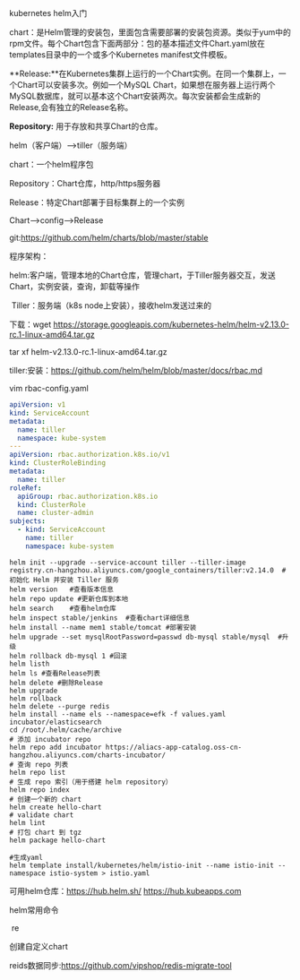 kubernetes  helm入门

chart：是Helm管理的安装包，里面包含需要部署的安装包资源。类似于yum中的rpm文件。每个Chart包含下面两部分：包的基本描述文件Chart.yaml放在templates目录中的一个或多个Kubernetes manifest文件模板。

**Release:**在Kubernetes集群上运行的一个Chart实例。在同一个集群上，一个Chart可以安装多次。例如一个MySQL
Chart，如果想在服务器上运行两个MySQL数据库，就可以基本这个Chart安装两次。每次安装都会生成新的Release,会有独立的Release名称。

**Repository:** 用于存放和共享Chart的仓库。

helm（客户端）-->tiller（服务端）

chart：一个helm程序包

Repository：Chart仓库，http/https服务器

Release：特定Chart部署于目标集群上的一个实例

Chart—>config-->Release

git:https://github.com/helm/charts/blob/master/stable

程序架构：

​         helm:客户端，管理本地的Chart仓库，管理chart，于Tiller服务器交互，发送Chart，实例安装，查询，卸载等操作

​         Tiller：服务端（k8s node上安装），接收helm发送过来的

下载：wget https://storage.googleapis.com/kubernetes-helm/helm-v2.13.0-rc.1-linux-amd64.tar.gz

tar xf helm-v2.13.0-rc.1-linux-amd64.tar.gz

tiller:安装：https://github.com/helm/helm/blob/master/docs/rbac.md

vim rbac-config.yaml

```yaml
apiVersion: v1
kind: ServiceAccount
metadata:
  name: tiller
  namespace: kube-system
---
apiVersion: rbac.authorization.k8s.io/v1
kind: ClusterRoleBinding
metadata:
  name: tiller
roleRef:
  apiGroup: rbac.authorization.k8s.io
  kind: ClusterRole
  name: cluster-admin
subjects:
  - kind: ServiceAccount
    name: tiller
    namespace: kube-system
```

```shell
helm init --upgrade --service-account tiller --tiller-image registry.cn-hangzhou.aliyuncs.com/google_containers/tiller:v2.14.0  #初始化 Helm 并安装 Tiller 服务
helm version   #查看版本信息
helm repo update #更新仓库到本地
helm search    #查看helm仓库
helm inspect stable/jenkins  #查看chart详细信息
helm install --name mem1 stable/tomcat #部署安装
helm upgrade --set mysqlRootPassword=passwd db-mysql stable/mysql  #升级
helm rollback db-mysql 1 #回滚
helm listh	
helm ls #查看Release列表
helm delete #删除Release
helm upgrade
helm rollback
helm delete --purge redis
helm install --name els --namespace=efk -f values.yaml incubator/elasticsearch
cd /root/.helm/cache/archive
# 添加 incubator repo
helm repo add incubator https://aliacs-app-catalog.oss-cn-hangzhou.aliyuncs.com/charts-incubator/
# 查询 repo 列表
helm repo list
# 生成 repo 索引（用于搭建 helm repository）
helm repo index
# 创建一个新的 chart
helm create hello-chart
# validate chart
helm lint
# 打包 chart 到 tgz
helm package hello-chart

#生成yaml
helm template install/kubernetes/helm/istio-init --name istio-init --namespace istio-system > istio.yaml
```

可用helm仓库：https://hub.helm.sh/   https://hub.kubeapps.com

helm常用命令

​    re

创建自定义chart

reids数据同步:https://github.com/vipshop/redis-migrate-tool